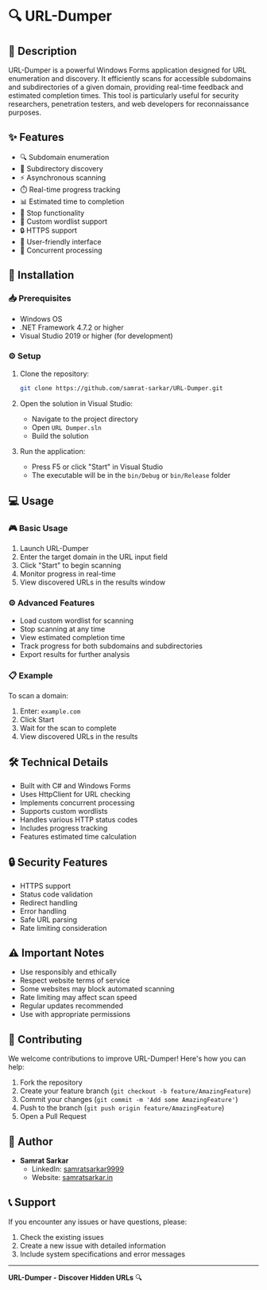 # 🔍 URL-Dumper

## 📝 Description
URL-Dumper is a powerful Windows Forms application designed for URL enumeration and discovery. It efficiently scans for accessible subdomains and subdirectories of a given domain, providing real-time feedback and estimated completion times. This tool is particularly useful for security researchers, penetration testers, and web developers for reconnaissance purposes.

## ✨ Features
- 🔍 Subdomain enumeration
- 📁 Subdirectory discovery
- ⚡ Asynchronous scanning
- ⏱️ Real-time progress tracking
- 📊 Estimated time to completion
- 🛑 Stop functionality
- 📝 Custom wordlist support
- 🔒 HTTPS support
- 📱 User-friendly interface
- 🚀 Concurrent processing

## 🚀 Installation

### 📥 Prerequisites
- Windows OS
- .NET Framework 4.7.2 or higher
- Visual Studio 2019 or higher (for development)

### ⚙️ Setup
1. Clone the repository:
   ```bash
   git clone https://github.com/samrat-sarkar/URL-Dumper.git
   ```

2. Open the solution in Visual Studio:
   - Navigate to the project directory
   - Open `URL Dumper.sln`
   - Build the solution

3. Run the application:
   - Press F5 or click "Start" in Visual Studio
   - The executable will be in the `bin/Debug` or `bin/Release` folder

## 💻 Usage

### 🎮 Basic Usage
1. Launch URL-Dumper
2. Enter the target domain in the URL input field
3. Click "Start" to begin scanning
4. Monitor progress in real-time
5. View discovered URLs in the results window

### ⚙️ Advanced Features
- Load custom wordlist for scanning
- Stop scanning at any time
- View estimated completion time
- Track progress for both subdomains and subdirectories
- Export results for further analysis

### 📋 Example
To scan a domain:
1. Enter: `example.com`
2. Click Start
3. Wait for the scan to complete
4. View discovered URLs in the results

## 🛠️ Technical Details
- Built with C# and Windows Forms
- Uses HttpClient for URL checking
- Implements concurrent processing
- Supports custom wordlists
- Handles various HTTP status codes
- Includes progress tracking
- Features estimated time calculation

## 🔒 Security Features
- HTTPS support
- Status code validation
- Redirect handling
- Error handling
- Safe URL parsing
- Rate limiting consideration

## ⚠️ Important Notes
- Use responsibly and ethically
- Respect website terms of service
- Some websites may block automated scanning
- Rate limiting may affect scan speed
- Regular updates recommended
- Use with appropriate permissions

## 🤝 Contributing
We welcome contributions to improve URL-Dumper! Here's how you can help:

1. Fork the repository
2. Create your feature branch (`git checkout -b feature/AmazingFeature`)
3. Commit your changes (`git commit -m 'Add some AmazingFeature'`)
4. Push to the branch (`git push origin feature/AmazingFeature`)
5. Open a Pull Request

## 👤 Author
- **Samrat Sarkar**
  - LinkedIn: [samratsarkar9999](https://www.linkedin.com/in/samratsarkar9999/)
  - Website: [samratsarkar.in](https://samratsarkar.in/)

## 📞 Support
If you encounter any issues or have questions, please:
1. Check the existing issues
2. Create a new issue with detailed information
3. Include system specifications and error messages

---

**URL-Dumper - Discover Hidden URLs** 🔍 